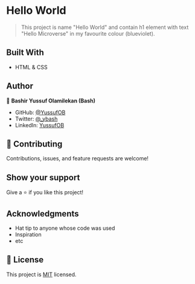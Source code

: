 

# Hello World

> This project is name "Hello World" and contain h1 element with text "Hello Microverse" in my favourite colour (blueviolet).


## Built With

- HTML & CSS


## Author

👤 **Bashir Yussuf Olamilekan (Bash)**

- GitHub: [@YussufOB](https://github.com/YussufOB)
- Twitter: [@_ybash](https://twitter.com/_ybash)
- LinkedIn: [YussufOB](https://linkedin.com/in/YussufOB)


## 🤝 Contributing

Contributions, issues, and feature requests are welcome!

## Show your support

Give a ⭐️ if you like this project!

## Acknowledgments

- Hat tip to anyone whose code was used
- Inspiration
- etc

## 📝 License

This project is [MIT](./MIT.md) licensed.
